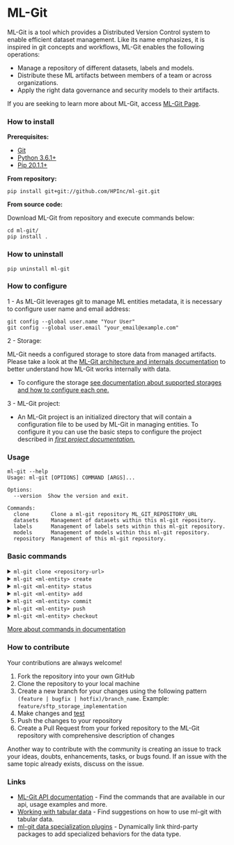 # ML-Git

ML-Git is a tool which provides a Distributed Version Control system to enable efficient dataset management. Like its name emphasizes, it is inspired in git concepts and workflows, ML-Git enables the following operations:

- Manage a repository of different datasets, labels and models.
- Distribute these ML artifacts between members of a team or across organizations.
- Apply the right data governance and security models to their artifacts.

If you are seeking to learn more about ML-Git, access [ML-Git Page](https://hpinc.github.io/ml-git/).


### How to install

**Prerequisites:**

- [Git](https://git-scm.com/book/en/v2/Getting-Started-Installing-Git)
- [Python 3.6.1+](https://www.python.org/downloads/release/python-361/)
- [Pip 20.1.1+](https://pypi.org/project/pip/)

**From repository:**
```
pip install git+git://github.com/HPInc/ml-git.git
```

**From source code:**

Download ML-Git from repository and execute commands below:

```
cd ml-git/
pip install .
```

### How to uninstall

```
pip uninstall ml-git
```

### How to configure

1 - As ML-Git leverages git to manage ML entities metadata, it is necessary to configure user name and email address:

```
git config --global user.name "Your User"
git config --global user.email "your_email@example.com"
```

2 - Storage:

ML-Git needs a configured storage to store data from managed artifacts. Please take a look at the [ML-Git architecture and internals documentation](docs/mlgit_internals.md) to better understand how ML-Git works internally with data.

- To configure the storage [see documentation about supported storages and how to configure each one.](docs/storage_configurations.md)


3 - ML-Git project:

- An ML-Git project is an initialized directory that will contain a configuration file to be used by ML-Git in managing entities. 
To configure it you can use the basic steps to configure the project described in *[first project documentation.](docs/first_project.md)*

### Usage

```
ml-git --help
Usage: ml-git [OPTIONS] COMMAND [ARGS]...

Options:
  --version  Show the version and exit.

Commands:
  clone       Clone a ml-git repository ML_GIT_REPOSITORY_URL
  datasets    Management of datasets within this ml-git repository.
  labels      Management of labels sets within this ml-git repository.
  models      Management of models within this ml-git repository.
  repository  Management of this ml-git repository.
```

### Basic commands

<details markdown="1">
<summary><code>ml-git clone &lt;repository-url&gt;</code></summary>
<br>

```
mkdir my-project
cd my-project
ml-git clone https://github.com/user/ml_git_configuration_file_example.git
```

If you prefer not to create the directory:

```
ml-git clone https://github.com/user/ml_git_configuration_file_example.git --folder=my-project
```


If you prefer keep git tracking files in the project:

```
mkdir my-project
cd my-project
ml-git clone https://github.com/user/ml_git_configuration_file_example.git --track
```

</details>

<details markdown="1">
<summary><code>ml-git &lt;ml-entity&gt; create</code></summary>
This command will help you to start a new project, it creates your project artifact metadata:

```
ml-git datasets create --categories="computer-vision, images" --bucket-name=your_bucket --import=../import-path --mutability=strict dataset-ex 
```

Demonstration video:

  [![asciicast](https://asciinema.org/a/435917.svg)](https://asciinema.org/a/435917)


</details>

<details markdown="1">
<summary><code>ml-git &lt;ml-entity&gt; status</code></summary>
Show changes in project workspace:

```
ml-git datasets status dataset-ex
```

Demonstration video:

  [![asciicast](https://asciinema.org/a/385780.svg)](https://asciinema.org/a/385780)


</details>

<details markdown="1">
<summary><code>ml-git &lt;ml-entity&gt; add</code></summary>
Add new files to index:

```
ml-git datasets add dataset-ex
```

To increment version:

```
ml-git datasets add dataset-ex --bumpversion
```

Add an specific file:

```
ml-git datasets add dataset-ex data/file_name.ex
```

Demonstration video:

  [![asciicast](https://asciinema.org/a/385781.svg)](https://asciinema.org/a/385781)


</details>
<details markdown="1">
<summary><code>ml-git &lt;ml-entity&gt; commit</code></summary>
Consolidate added files in the index to repository:

```
ml-git datasets commit dataset-ex
```

Demonstration video:

  [![asciicast](https://asciinema.org/a/385782.svg)](https://asciinema.org/a/385782)


</details>
<details markdown="1">
<summary><code>ml-git &lt;ml-entity&gt; push</code></summary>
Upload metadata to remote repository and send [chunks](docs/mlgit_internals.md) to storage:

```
ml-git datasets push dataset-ex
```

Demonstration video:

  [![asciicast](https://asciinema.org/a/385783.svg)](https://asciinema.org/a/385783)


</details>
<details markdown="1">
<summary><code>ml-git &lt;ml-entity&gt; checkout</code></summary>
Change workspace and metadata to versioned ml-entity tag:

```
ml-git datasets checkout computer-vision__images__dataset-ex__1
```

Demonstration video:

  [![asciicast](https://asciinema.org/a/385784.svg)](https://asciinema.org/a/385784)
</details>

[More about commands in documentation](docs/mlgit_commands.md)
### How to contribute

Your contributions are always welcome!

1. Fork the repository into your own GitHub
2. Clone the repository to your local machine
3. Create a new branch for your changes using the following pattern `(feature | bugfix | hotfix)/branch_name`. Example: `feature/sftp_storage_implementation`
4. Make changes and [test](docs/developer_info.md)
5. Push the changes to your repository
6. Create a Pull Request from your forked repository to the ML-Git repository with comprehensive description of changes

Another way to contribute with the community is creating an issue to track your ideas, doubts, enhancements, tasks, or bugs found. 
If an issue with the same topic already exists, discuss on the issue.

### Links

- [ML-Git API documentation](docs/api/README.md) - Find the commands that are available in our api, usage examples and more.
- [Working with tabular data](docs/tabular_data/tabular_data.md) - Find suggestions on how to use ml-git with tabular data.
- [ml-git data specialization plugins](docs/plugins.md) - Dynamically link third-party packages to add specialized behaviors for the data type.
